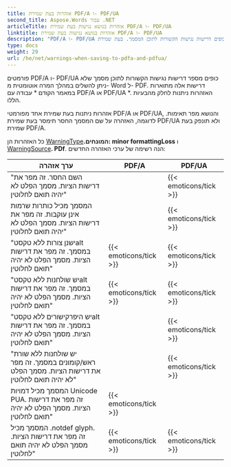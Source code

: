 ```yaml
---
title: אזהרות בעת שמירת PDF/A ו- PDF/UA
second_title: Aspose.Words עבור .NET
articleTitle: אזהרות בנושא נגישות בעת שמירת PDF/A ו- PDF/UA
linktitle: אזהרות בנושא נגישות בעת שמירת PDF/A ו- PDF/UA
description: "PDF/A ו- PDF/UA כופים דרישות נגישות הקשורות לתוכן המסמך. בעת שמירת PDF/A או PDF/UA C# הבעיה מפרה את הציות, אזהרה ניתנת."
type: docs
weight: 29
url: /he/net/warnings-when-saving-to-pdfa-and-pdfua/
---
```


פורמטים PDF/A ו- PDF/UA כופים מספר דרישות נגישות הקשורות לתוכן מסמך שלא ניתן להשלים במהלך המרה אוטומטית מ- Word ל- PDF. דרישות אלה מתוארות במאמר הקודם * עבודה עם PDF/A או PDF/UA *. האזהרות ניתנות לחלק מהבעיות הללו.

אזהרות ניתנות בעת שמירת אחד מפורמטי PDF/A או PDF/UA, והנושא מפר תאימות. לדוגמה, האזהרה על שם המסמך החסר תימסר בעת שמירת PDF/UA ולא תונפק בעת שמירת PDF/A.

כל האזהרות הן [WarningType](https://reference.aspose.com/words/net/aspose.words/warningtype/)**.המונחים: minor formattingLoss** ו [WarningSource](https://reference.aspose.com/words/net/aspose.words/warningsource/)**. PDf**. הנה רשימה של ערכי האזהרה החדשים:

|  ערך אזהרה |  PDF/A |  PDF/UA |
|  ------------------------------------------------------------  |  ----------------------  |  ----------------------  |
|  "השם החסר. זה מפר את דרישות הציות. מסמך הפלט לא יהיה תואם לחלוטין" |                          |   {{< emoticons/tick >}}  |
|  המסמך מכיל כותרות שרמות אינן עוקבות. זה מפר את דרישות הציות. מסמך הפלט לא יהיה תואם לחלוטין" |                          |   {{< emoticons/tick >}}  |
|  "ישנן צורות ללא טקסטalt במסמך. זה מפר את דרישות הציות. מסמך הפלט לא יהיה תואם לחלוטין" |   {{< emoticons/tick >}}  |   {{< emoticons/tick >}}  |
|  "יש שולחנות ללא טקסטalt במסמך. זה מפר את דרישות הציות. מסמך הפלט לא יהיה תואם לחלוטין" |   {{< emoticons/tick >}}  |   {{< emoticons/tick >}}  |
|  "יש היפרקישורים ללא טקסטalt במסמך. זה מפר את דרישות הציות. מסמך הפלט לא יהיה תואם לחלוטין" |                          |   {{< emoticons/tick >}}  |
|  "יש שולחנות ללא שורת ראש/קומונים במסמך. זה מפר את דרישות הציות. מסמך הפלט לא יהיה תואם לחלוטין" |                          |   {{< emoticons/tick >}}  |
|  המסמך מכיל דמויות Unicode PUA. זה מפר את דרישות הציות. מסמך הפלט לא יהיה תואם לחלוטין" |   {{< emoticons/tick >}}  |                          |
|  המסמך מכיל .notdef glyph. זה מפר את דרישות הציות. מסמך הפלט לא יהיה תואם לחלוטין" |   {{< emoticons/tick >}}  |   {{< emoticons/tick >}}  |